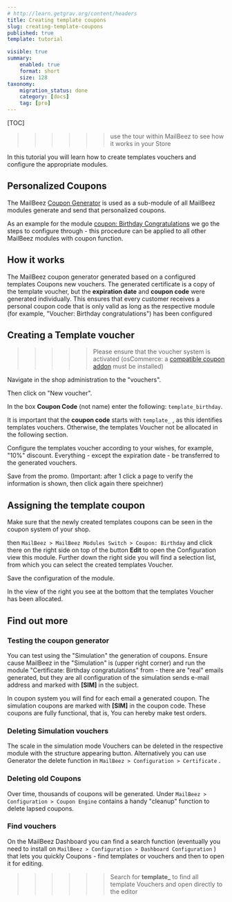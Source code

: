 ```yaml
---
# http://learn.getgrav.org/content/headers
title: Creating template coupons
slug: creating-template-coupons
published: true
template: tutorial

visible: true
summary:
    enabled: true
    format: short
    size: 128
taxonomy:
    migration_status: done
    category: [docs]
    tag: [pro]
---
```


[TOC]

>>>>>> use the tour within MailBeez to see how it works in your Store

In this tutorial you will learn how to create templates vouchers and configure the appropriate modules.


## Personalized Coupons

The MailBeez [Coupon Generator](/documentation/configbeez/config_coupon_engine) is used as a sub-module of all MailBeez modules generate and send that personalized coupons.

As an example for the module [coupon: Birthday Congratulations](/documentation/mailbeez/coupon_birthday) we go the steps to configure through - this procedure can be applied to all other MailBeez modules with coupon function.

## How it works

The MailBeez coupon generator generated based on a configured templates Coupons new vouchers. The generated certificate is a copy of the template voucher, but the  **expiration date** and **coupon code**  were generated individually. This ensures that every customer receives a personal coupon code that is only valid as long as the respective module (for example, "Voucher: Birthday congratulations") has been configured

## Creating a Template voucher

>>>>> Please ensure that the voucher system is activated (osCommerce: a [compatible coupon addon](/documentation/configbeez/config_coupon_engine) must be installed)

Navigate in the shop administration to the "vouchers".

Then click on "New voucher".

In the box **Coupon Code** (not name) enter the following: `template_birthday`.

It is important that the  **coupon code** starts with `template_` , as this identifies templates vouchers. Otherwise, the templates Voucher not be allocated in the following section.

Configure the templates voucher according to your wishes, for example, "10%" discount. Everything - except the expiration date - be transferred to the generated vouchers.

Save from the promo. (Important: after 1 click a page to verify the information is shown, then click again there speichner)

## Assigning the template coupon

Make sure that the newly created templates coupons can be seen in the coupon system of your shop.

then `MailBeez > MailBeez Modules Switch > Coupon: Birthday` and click there on the right side on top of the button **Edit** to open the Configuration view this module. Further down the right side you will find a selection list, from which you can select the created templates Voucher.

Save the configuration of the module.

In the view of the right you see at the bottom that the templates Voucher has been allocated.


## Find out more

### Testing the coupon generator

You can test using the "Simulation" the generation of coupons. Ensure cause MailBeez in the "Simulation" is (upper right corner) and run the module "Certificate: Birthday congratulations" from - there are "real" emails generated, but they are all configuration of the simulation sends e-mail address and marked with **[SIM]** in the subject.

In coupon system you will find for each email a generated coupon. The simulation coupons are marked with **[SIM]** in the coupon code. These coupons are fully functional, that is, You can hereby make test orders.

### Deleting Simulation vouchers

The scale in the simulation mode Vouchers can be deleted in the respective module with the structure appearing button. Alternatively you can use Generator the delete function in `MailBeez > Configuration > Certificate` .

### Deleting old Coupons
Over time, thousands of coupons will be generated. Under `MailBeez > Configuration > Coupon Engine` contains a handy "cleanup" function to delete lapsed coupons.


### Find vouchers

On the MailBeez Dashboard you can find a search function (eventually you need to install on `MailBeez > Configuration > Dashboard Configuration` ) that lets you quickly Coupons - find templates or vouchers and then to open it for editing.

>>>>>> Search for **template_** to find all template Vouchers and open directly to the editor